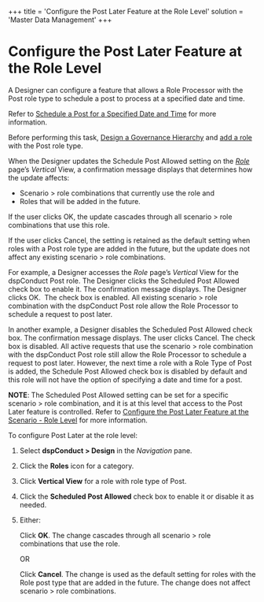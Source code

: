 +++
title = 'Configure the Post Later Feature at the Role Level'
solution = 'Master Data Management'
+++

# Configure the Post Later Feature at the Role Level

A Designer can configure a feature that allows a Role Processor with the
Post role type to schedule a post to process at a specified date and
time.

Refer to [Schedule a Post for a Specified Date and
Time](Post_a_Request#Schedule_a_Post_for_a_Specified_Date_and_Time)
for more information.

Before performing this task, [Design a Governance
Hierarchy](dspConduct_Design_Process_Overview) and [add a
role](Add_a_Role) with the Post role type.

When the Designer updates the Schedule Post Allowed setting on the
<span style="font-style: italic;">[Role](../Page_Desc/Role_H_dspConduct)</span>
page’s <span style="font-style: italic;">Vertical</span> View, a
confirmation message displays that determines how the update affects:

  - Scenario \> role combinations that currently use the role and
  - Roles that will be added in the future.

If the user clicks OK, the update cascades through all scenario \> role
combinations that use this role.

If the user clicks Cancel, the setting is retained as the default
setting when roles with a Post role type are added in the future, but
the update does not affect any existing scenario \> role combinations.

For example, a Designer accesses the
<span style="font-style: italic;">Role</span> page’s
<span style="font-style: italic;">Vertical</span> View for the
dspConduct Post role. The Designer clicks the Scheduled Post Allowed
check box to enable it. The confirmation message displays. The Designer
clicks OK.  The check box is enabled. All existing scenario \> role
combination with the dspConduct Post role allow the Role Processor to
schedule a request to post later.

In another example, a Designer disables the Scheduled Post Allowed check
box. The confirmation message displays. The user clicks Cancel. The
check box is disabled. All active requests that use the scenario \> role
combination with the dspConduct Post role still allow the Role Processor
to schedule a request to post later. However, the next time a role with
a Role Type of Post is added, the Schedule Post Allowed check box is
disabled by default and this role will not have the option of specifying
a date and time for a post.

**NOTE**: The Scheduled Post Allowed setting can be set for a specific
scenario \> role combination, and it is at this level that access to the
Post Later feature is controlled. Refer to [Configure the Post Later
Feature at the Scenario - Role
Level](Configure_the_Post_Later_Feature_at_the_Scenario_Role_Level)
for more information.

To configure Post Later at the role level:

1.  Select <span style="font-weight: bold;">dspConduct \> Design</span>
    in the <span style="font-style: italic;">Navigation</span> pane.

2.  Click the <span style="font-weight: bold;">Roles</span> icon for a
    category.

3.  Click <span style="font-weight: bold;">Vertical View</span> for a
    role with role type of Post.

4.  Click the <span style="font-weight: bold;">Scheduled Post
    Allowed</span> check box to enable it or disable it as needed.

5.  Either:
    
    Click <span style="font-weight: bold;">OK</span>. The change
    cascades through all scenario \> role combinations that use the
    role.
    
    OR
    
    Click <span style="font-weight: bold;">Cancel</span>. The change is
    used as the default setting for roles with the Role post type that
    are added in the future. The change does not affect scenario \> role
    combinations.
